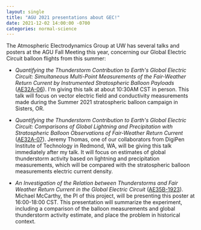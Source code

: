 ```yaml
---
layout: single
title: "AGU 2021 presentations about GEC!"
date: 2021-12-02 14:00:00 -0700
categories: normal-science
---
```


The Atmospheric Electrodynamics Group at UW has several talks and posters at the AGU Fall Meeting this year, concerning our Global Electric Circuit balloon flights from this summer:

* <i>Quantifying the Thunderstorm Contribution to Earth's Global Electric Circuit: Simultaneous Multi-Point Measurements of the Fair-Weather Return Current by Instrumented Stratospheric Balloon Payloads</i> ([AE32A-06](https://agu.confex.com/agu/fm21/meetingapp.cgi/Paper/808699)).  I'm giving this talk at about 10:30AM CST in person.  This talk will focus on vector electric field and conductivity measurements made during the Summer 2021 stratospheric balloon campaign in Sisters, OR.

* <i>Quantifying the Thunderstorm Contribution to Earth's Global Electric Circuit: Comparisons of Global Lightning and Precipitation with Stratospheric Balloon Observations of Fair-Weather Return Current</i> ([AE32A-07](https://agu.confex.com/agu/fm21/meetingapp.cgi/Paper/913314)).  Jeremy Thomas, one of our collaborators from DigiPen Institute of Technology in Redmond, WA, will be giving this talk immediately after my talk.  It will focus on estimates of global thunderstorm activity based on lightning and precipitation measurements, which will be compared with the stratospheric balloon measurements electric current density.

* <i>An Investigation of the Relation between Thunderstorms and Fair Weather Return Current in the Global Electric Circuit</i> ([AE35B-1923](https://agu.confex.com/agu/fm21/meetingapp.cgi/Paper/910522)).  Michael McCarthy, the PI of this project, will be presenting this poster at 16:00-18:00 CST.  This presentation will summarize the experiment, including a comparison of the balloon measurements and global thunderstorm activity estimate, and place the problem in historical context.

